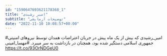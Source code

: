 ```yaml
---
id: "1590647693621178368_1"
title: "امیر رشیدی"
subtitle: "توضیحات آزمایشی"
date: "2022-11-10 10:08:57+00:00"
---
```

#امیر_رشیدی که بیش از یک ماه پیش در جریان اعتراضات همدان توسط نیروهای امنیتی جمهوری اسلامی دستگیر شده بود، همچنان در بازداشت به سر میبرد.
#مهسا_امینی https://t.co/93OrNDGeU0
